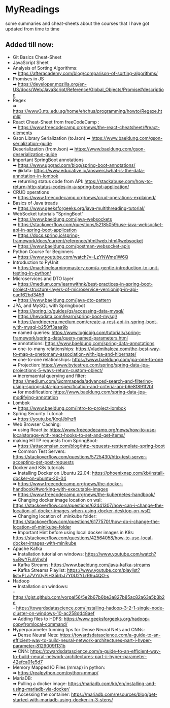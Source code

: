 # MyReadings
some summaries and cheat-sheets about the courses that I have got updated from time to time 
## Added till now:
 * Git Basics Cheat-Sheet
 * JavaScript Sheet
 * Analysis of Sorting Algorithms: </br>
   ➡ https://afteracademy.com/blog/comparison-of-sorting-algorithms/
 * Promises in JS </br>
   ➡ https://developer.mozilla.org/en-US/docs/Web/JavaScript/Reference/Global_Objects/Promise#description
 * Regex </br>
   ➡ https://www3.ntu.edu.sg/home/ehchua/programming/howto/Regexe.html#
 * React Cheat-Sheet from freeCodeCamp : </br>
   ➡ https://www.freecodecamp.org/news/the-react-cheatsheet/#react-elements
 * Gson Library
   Serialization (toJson) ➡ https://www.baeldung.com/gson-serialization-guide </br>
   Deserialization (fromJson) ➡ https://www.baeldung.com/gson-deserialization-guide
 * Important SpringBoot annotations</br>
   ➡ https://www.upgrad.com/blog/spring-boot-annotations/ </br>
   ➡ @data: https://www.educative.io/answers/what-is-the-data-annotation-in-lombok </br>
   ➡ returning status code from API: https://stackabuse.com/how-to-return-http-status-codes-in-a-spring-boot-application/ </br>
 * CRUD operations </br>
   ➡ https://www.freecodecamp.org/news/crud-operations-explained/
 * Basics of Java treads </br>
   ➡ https://www.geeksforgeeks.org/java-multithreading-tutorial/
 * WebSocket tutorials "SpringBoot" </br>
    ➡ https://www.baeldung.com/java-websockets </br>
    ➡ https://stackoverflow.com/questions/52185059/use-java-websocket-api-in-spring-boot-application </br>
    ➡ https://docs.spring.io/spring-framework/docs/current/reference/html/web.html#websocket </br>
    ➡ https://www.baeldung.com/postman-websocket-apis </br>
 * Python Course for Beginners </br>
   ➡ https://www.youtube.com/watch?v=LzYNWme1W6Q
 * Introduction to PyUnit </br>
   ➡ https://machinelearningmastery.com/a-gentle-introduction-to-unit-testing-in-python/
 * Microservices and DTO layer </br>
   ➡ https://medium.com/learnwithnk/best-practices-in-spring-boot-project-structure-layers-of-microservice-versioning-in-api-cadf62bd3459 </br>
   ➡ https://www.baeldung.com/java-dto-pattern </br>
 * JPA, and MySQL with Springbooot </br>
   ➡ https://spring.io/guides/gs/accessing-data-mysql/ </br>
   ➡ https://hevodata.com/learn/spring-boot-mysql/ </br>
   ➡ https://andriperera.medium.com/create-a-rest-api-in-spring-boot-with-mysql-b250ff3aaa9b </br>
   ➡ named queries: https://www.logicbig.com/tutorials/spring-framework/spring-data/query-named-parameters.html </br>
   ➡ annotations: https://www.baeldung.com/spring-data-annotations </br>
   ➡ one-to-many relationships: https://vladmihalcea.com/the-best-way-to-map-a-onetomany-association-with-jpa-and-hibernate/ </br>
   ➡ one-to-one relationships: https://www.baeldung.com/jpa-one-to-one </br>
   ➡ Projection: https://www.bytestree.com/spring/spring-data-jpa-projections-5-ways-return-custom-object/  </br>
   ➡ incremaental querying and filter: https://medium.com/@cmmapada/advanced-search-and-filtering-using-spring-data-jpa-specification-and-criteria-api-b6e8f891f2bf </br>
   ➡ for modification: https://www.baeldung.com/spring-data-jpa-modifying-annotation
* Lombok </br>
   ➡ https://www.baeldung.com/intro-to-project-lombok
* Spring Security Tutorial: </br>
   ➡ https://youtu.be/KxqlJblhzfI
* Web Browser Caching: </br>
   ➡ using React js: https://www.freecodecamp.org/news/how-to-use-localstorage-with-react-hooks-to-set-and-get-items/
* making HTTP requests from SpringBoot: </br>
   ➡ https://attacomsian.com/blog/http-requests-resttemplate-spring-boot </br>
   ➡ Common Test Servers: https://stackoverflow.com/questions/5725430/http-test-server-accepting-get-post-requests
* Docker and K8s tutorials</br>
   ➡ Installing Docker on Ubuntu 22.04: https://phoenixnap.com/kb/install-docker-on-ubuntu-20-04</br>
   ➡ https://www.freecodecamp.org/news/the-docker-handbook/#working-with-executable-images</br>
   ➡ https://www.freecodecamp.org/news/the-kubernetes-handbook/</br>
   ➡ Changing docker image location on wsl: https://stackoverflow.com/questions/62441307/how-can-i-change-the-location-of-docker-images-when-using-docker-desktop-on-wsl2</br>
   ➡ Changing location of .minkube folder: https://stackoverflow.com/questions/61775701/how-do-i-change-the-location-of-minikube-folder </br>
   ➡ Important Hint before using local docker images in K8s: https://stackoverflow.com/questions/42564058/how-to-use-local-docker-images-with-minikube </br>
* Apache Kafka</br>
   ➡ Installation tutorial on windows: https://www.youtube.com/watch?v=BwYFuhVhshI</br>
   ➡ Kafka Streams: https://www.baeldung.com/java-kafka-streams</br>
   ➡ Kafka Streams Playlist: https://www.youtube.com/playlist?list=PLa7VYi0yPIH35IrbJ7Y0U2YLrR9u4QO-s </br>
* Hadoop </br>
   ➡ Installation on windows: </br>
           - https://gist.github.com/vorpal56/5e2b67b6be3a827b85ac82a63a5b3b2e </br>
           - https://towardsdatascience.com/installing-hadoop-3-2-1-single-node-cluster-on-windows-10-ac258dd48aef </br>
   ➡ Adding files to HDFS: https://www.geeksforgeeks.org/hadoop-copyfromlocal-command/
* Hyperparameter tunning tips for Dense Neural Nets and CNNs: </br>
   ➡ Dense Neural Nets: https://towardsdatascience.com/a-guide-to-an-efficient-way-to-build-neural-network-architectures-part-i-hyper-parameter-8129009f131b </br>
   ➡ CNN: https://towardsdatascience.com/a-guide-to-an-efficient-way-to-build-neural-network-architectures-part-ii-hyper-parameter-42efca01e5d7 </br>
* Memory Mapped IO Files (mmap) in python: </br>
   ➡ https://realpython.com/python-mmap/ </br>
* MariaDB: </br>
  ➡ Pulling a docker image: https://mariadb.com/kb/en/installing-and-using-mariadb-via-docker/ </br>
  ➡ Accessing the container: https://mariadb.com/resources/blog/get-started-with-mariadb-using-docker-in-3-steps/ </br>
    
